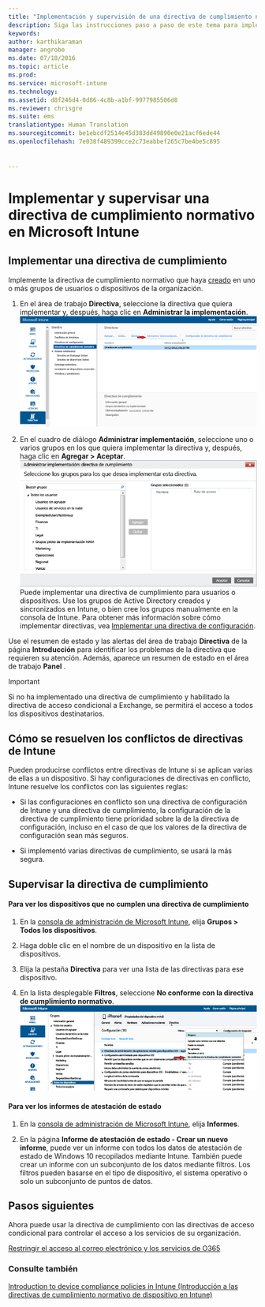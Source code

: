 ```yaml
---
title: "Implementación y supervisión de una directiva de cumplimiento normativo | Microsoft Intune"
description: Siga las instrucciones paso a paso de este tema para implementar y supervisar una directiva de cumplimiento normativo del dispositivo.
keywords: 
author: karthikaraman
manager: angrobe
ms.date: 07/18/2016
ms.topic: article
ms.prod: 
ms.service: microsoft-intune
ms.technology: 
ms.assetid: d8f246d4-0d86-4c8b-a1bf-9977985506d8
ms.reviewer: chrisgre
ms.suite: ems
translationtype: Human Translation
ms.sourcegitcommit: be1ebcdf2514e45d383dd49890e0e21acf6ede44
ms.openlocfilehash: 7e038f489399cce2c73eabbef265c7be4be5c895


---
```


# Implementar y supervisar una directiva de cumplimiento normativo en Microsoft Intune
## Implementar una directiva de cumplimiento
Implemente la directiva de cumplimiento normativo que haya [creado](create-a-device-compliance-policy-in-microsoft-intune.md) en uno o más grupos de usuarios o dispositivos de la organización.

1.  En el área de trabajo **Directiva**, seleccione la directiva que quiera implementar y, después, haga clic en **Administrar la implementación**.
![Captura de pantalla de la página de directiva de cumplimiento normativo, donde se muestra la opción de menú Administrar implementación en la parte superior](./media/intune-sa-3c-deploy-compliance-policy2.png)

2.  En el cuadro de diálogo **Administrar implementación**, seleccione uno o varios grupos en los que quiera implementar la directiva y, después, haga clic en **Agregar > Aceptar**.
![Captura de pantalla del cuadro de diálogo Administrar implementación](./media/intune-sa-3d-deploy-compliance-policy3-Manage.png) Puede implementar una directiva de cumplimiento para usuarios o dispositivos. Use los grupos de Active Directory creados y sincronizados en Intune, o bien cree los grupos manualmente en la consola de Intune. Para obtener más información sobre cómo implementar directivas, vea [Implementar una directiva de configuración](manage-settings-and-features-on-your-devices-with-microsoft-intune-policies.md).

Use el resumen de estado y las alertas del área de trabajo **Directiva** de la página **Introducción** para identificar los problemas de la directiva que requieren su atención. Además, aparece un resumen de estado en el área de trabajo **Panel** .

> [!IMPORTANT]
> Si no ha implementado una directiva de cumplimiento y habilitado la directiva de acceso condicional a Exchange, se permitirá el acceso a todos los dispositivos destinatarios.

## Cómo se resuelven los conflictos de directivas de Intune
Pueden producirse conflictos entre directivas de Intune si se aplican varias de ellas a un dispositivo. Si hay configuraciones de directivas en conflicto, Intune resuelve los conflictos con las siguientes reglas:

-   Si las configuraciones en conflicto son una directiva de configuración de Intune y una directiva de cumplimiento, la configuración de la directiva de cumplimiento tiene prioridad sobre la de la directiva de configuración, incluso en el caso de que los valores de la directiva de configuración sean más seguros.

-   Si implementó varias directivas de cumplimiento, se usará la más segura.

## Supervisar la directiva de cumplimiento

#### Para ver los dispositivos que no cumplen una directiva de cumplimiento

1.  En la [consola de administración de Microsoft Intune](https://manage.microsoft.com), elija **Grupos > Todos los dispositivos**.

2.  Haga doble clic en el nombre de un dispositivo en la lista de dispositivos.

3.  Elija la pestaña **Directiva** para ver una lista de las directivas para ese dispositivo.

4.  En la lista desplegable **Filtros**, seleccione **No conforme con la directiva de cumplimiento normativo**.
![Captura de pantalla que muestra la lista de opciones de la lista de filtros](./media/intune-sa-3e-view-device-noncompliance.png)

#### Para ver los informes de atestación de estado

1.  En la [consola de administración de Microsoft Intune](https://manage.microsoft.com), elija **Informes**.

2.  En la página **Informe de atestación de estado - Crear un nuevo informe**, puede ver un informe con todos los datos de atestación de estado de Windows 10 recopilados mediante Intune. También puede crear un informe con un subconjunto de los datos mediante filtros. Los filtros pueden basarse en el tipo de dispositivo, el sistema operativo o solo un subconjunto de puntos de datos.


## Pasos siguientes
Ahora puede usar la directiva de cumplimiento con las directivas de acceso condicional para controlar el acceso a los servicios de su organización.

[Restringir el acceso al correo electrónico y los servicios de O365](restrict-access-to-email-and-o365-services-with-microsoft-intune.md)


### Consulte también
[Introduction to device compliance policies in Intune (Introducción a las directivas de cumplimiento normativo de dispositivo en Intune)](introduction-to-device-compliance-policies-in-microsoft-intune.md)



<!--HONumber=Jul16_HO5-->


